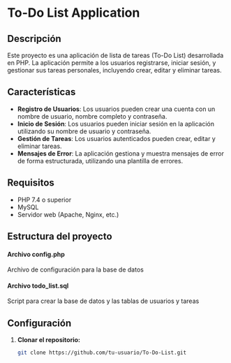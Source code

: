 # To-Do List Application

## Descripción

Este proyecto es una aplicación de lista de tareas (To-Do List) desarrollada en PHP. La aplicación permite a los usuarios registrarse, iniciar sesión, y gestionar sus tareas personales, incluyendo crear, editar y eliminar tareas.

## Características

- **Registro de Usuarios**: Los usuarios pueden crear una cuenta con un nombre de usuario, nombre completo y contraseña.
- **Inicio de Sesión**: Los usuarios pueden iniciar sesión en la aplicación utilizando su nombre de usuario y contraseña.
- **Gestión de Tareas**: Los usuarios autenticados pueden crear, editar y eliminar tareas.
- **Mensajes de Error**: La aplicación gestiona y muestra mensajes de error de forma estructurada, utilizando una plantilla de errores.

## Requisitos

- PHP 7.4 o superior
- MySQL
- Servidor web (Apache, Nginx, etc.)

## Estructura del proyecto
#### Archivo config.php

Archivo de configuración para la base de datos

#### Archivo todo_list.sql

Script para crear la base de datos y las tablas de usuarios y tareas

## Configuración

1. **Clonar el repositorio:**

   ```bash
   git clone https://github.com/tu-usuario/To-Do-List.git
